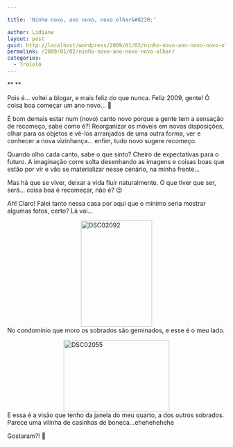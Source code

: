 ```yaml
---

title: 'Ninho novo, ano novo, novo olhar&#8230;'

author: Lidiane
layout: post
guid: http://localhost/wordpress/2009/01/02/ninho-novo-ano-novo-novo-olhar/
permalink: /2009/01/02/ninho-novo-ano-novo-novo-olhar/
categories:
  - Trololó
---
```

** **

Pois é&#8230; voltei a blogar, e mais feliz do que nunca. Feliz 2009, gente! Ô coisa boa começar um ano novo&#8230; 🙂

É bom demais estar num (novo) canto novo porque a gente tem a sensação de recomeço, sabe como é?! Reorganizar os móveis em novas disposições, olhar para os objetos e vê-los arranjados de uma outra forma, ver e conhecer a nova vizinhança&#8230; enfim, tudo novo sugere recomeço.

Quando olho cada canto, sabe o que sinto? Cheiro de expectativas para o futuro. A imaginação corre solta desenhando as imagens e coisas boas que estão por vir e vão se materializar nesse cenário, na minha frente&#8230;

Mas há que se viver, deixar a vida fluir naturalmente. O que tiver que ser, será&#8230; coisa boa é recomeçar, não é? 😉

Ah! Claro! Falei tanto nessa casa por aqui que o mínimo seria mostrar algumas fotos, certo? Lá vai&#8230;

[<img style="display: block; float: none; margin-left: auto; margin-right: auto; border-width: 0;" title="DSC02092" src="http://www.trololodemulher.com.br/blog/wp-content/uploads/2009/01/dsc02092-thumb.jpg" border="0" alt="DSC02092" width="164" height="244" />](http://www.trololodemulher.com.br/blog/wp-content/uploads/2009/01/dsc02092.jpg) No condomínio que moro os sobrados são geminados, e esse é o meu lado.

[<img style="display: block; float: none; margin-left: auto; margin-right: auto; border-width: 0;" title="DSC02055" src="http://www.trololodemulher.com.br/blog/wp-content/uploads/2009/01/dsc02055-thumb.jpg" border="0" alt="DSC02055" width="244" height="164" />](http://www.trololodemulher.com.br/blog/wp-content/uploads/2009/01/dsc02055.jpg) E essa é a visão que tenho da janela do meu quarto, a dos outros sobrados. Parece uma vilinha de casinhas de boneca…ehehehehehe

Gostaram?! 🙂
